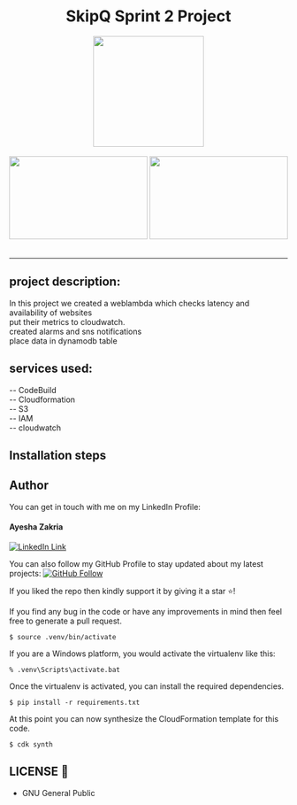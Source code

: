 <div align="center">
<h1>SkipQ Sprint 2 Project </h1>
<img src="https://miro.medium.com/max/676/1*WbWJPlN15MSayaA8QP2O0w.png" height="200px">
<br>
<br>
</div>
<div align="center">
<img src="https://miro.medium.com/max/640/1*B9CIOrxdROHvtdmouQA1_A.png" height="150px" width="250px">
<img src="https://www.singlestoneconsulting.com/wp-content/uploads/2021/02/cformation.png" height="150px" width="250px">
<br>
<br>
</div>
<hr>


## project description:

In this project we created a weblambda which checks latency and availability of websites <br>
put their metrics to cloudwatch.<br>
created alarms and sns notifications <br>
place data in dynamodb table<br>


## services used:

-- CodeBuild<br>
-- Cloudformation<br>
-- S3<br>
-- IAM<br>
-- cloudwatch<br>

## Installation steps

## Author
You can get in touch with me on my LinkedIn Profile:

#### Ayesha Zakria
[![LinkedIn Link](https://img.shields.io/badge/Connect-Ayeshzakria-blue.svg?logo=linkedin&longCache=true&style=social&label=Connect
)](https://www.linkedin.com/in/ayesha-zakria)

You can also follow my GitHub Profile to stay updated about my latest projects: [![GitHub Follow](https://img.shields.io/badge/Connect-Ayesha-zakria-blue.svg?logo=Github&longCache=true&style=social&label=Follow)](https://github.com/Ayesha-zakria)

If you liked the repo then kindly support it by giving it a star ⭐!

If you find any bug in the code or have any improvements in mind then feel free to generate a pull request.

```
$ source .venv/bin/activate
```

If you are a Windows platform, you would activate the virtualenv like this:

```
% .venv\Scripts\activate.bat
```

Once the virtualenv is activated, you can install the required dependencies.

```
$ pip install -r requirements.txt
```

At this point you can now synthesize the CloudFormation template for this code.

```
$ cdk synth
```
## LICENSE 🔑
- GNU General Public
